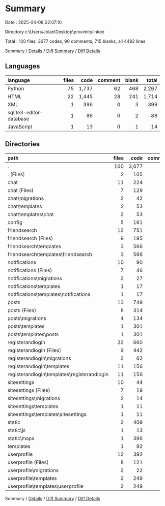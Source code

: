 # Summary

Date : 2025-04-08 22:07:10

Directory c:\\Users\\Jolan\\Desktop\\proximitylinked

Total : 100 files,  3677 codes, 90 comments, 715 blanks, all 4482 lines

Summary / [Details](details.md) / [Diff Summary](diff.md) / [Diff Details](diff-details.md)

## Languages
| language | files | code | comment | blank | total |
| :--- | ---: | ---: | ---: | ---: | ---: |
| Python | 75 | 1,737 | 62 | 468 | 2,267 |
| HTML | 22 | 1,445 | 28 | 241 | 1,714 |
| XML | 1 | 396 | 0 | 3 | 399 |
| sqlite3-editor-database | 1 | 86 | 0 | 2 | 88 |
| JavaScript | 1 | 13 | 0 | 1 | 14 |

## Directories
| path | files | code | comment | blank | total |
| :--- | ---: | ---: | ---: | ---: | ---: |
| . | 100 | 3,677 | 90 | 715 | 4,482 |
| . (Files) | 2 | 105 | 1 | 9 | 115 |
| chat | 11 | 224 | 6 | 65 | 295 |
| chat (Files) | 7 | 129 | 5 | 42 | 176 |
| chat\\migrations | 2 | 42 | 1 | 8 | 51 |
| chat\\templates | 2 | 53 | 0 | 15 | 68 |
| chat\\templates\\chat | 2 | 53 | 0 | 15 | 68 |
| config | 5 | 161 | 17 | 74 | 252 |
| friendsearch | 12 | 751 | 27 | 142 | 920 |
| friendsearch (Files) | 9 | 185 | 13 | 63 | 261 |
| friendsearch\\templates | 3 | 566 | 14 | 79 | 659 |
| friendsearch\\templates\\friendsearch | 3 | 566 | 14 | 79 | 659 |
| notifications | 10 | 90 | 2 | 26 | 118 |
| notifications (Files) | 7 | 46 | 1 | 17 | 64 |
| notifications\\migrations | 2 | 27 | 1 | 8 | 36 |
| notifications\\templates | 1 | 17 | 0 | 1 | 18 |
| notifications\\templates\\notifications | 1 | 17 | 0 | 1 | 18 |
| posts | 13 | 749 | 17 | 103 | 869 |
| posts (Files) | 8 | 314 | 2 | 63 | 379 |
| posts\\migrations | 4 | 134 | 3 | 20 | 157 |
| posts\\templates | 1 | 301 | 12 | 20 | 333 |
| posts\\templates\\posts | 1 | 301 | 12 | 20 | 333 |
| registerandlogin | 22 | 660 | 8 | 149 | 817 |
| registerandlogin (Files) | 9 | 442 | 7 | 94 | 543 |
| registerandlogin\\migrations | 2 | 62 | 1 | 8 | 71 |
| registerandlogin\\templates | 11 | 156 | 0 | 47 | 203 |
| registerandlogin\\templates\\registerandlogin | 11 | 156 | 0 | 47 | 203 |
| sitesettings | 10 | 44 | 5 | 26 | 75 |
| sitesettings (Files) | 7 | 19 | 3 | 13 | 35 |
| sitesettings\\migrations | 2 | 14 | 1 | 8 | 23 |
| sitesettings\\templates | 1 | 11 | 1 | 5 | 17 |
| sitesettings\\templates\\sitesettings | 1 | 11 | 1 | 5 | 17 |
| static | 2 | 409 | 0 | 4 | 413 |
| static\\js | 1 | 13 | 0 | 1 | 14 |
| static\\maps | 1 | 396 | 0 | 3 | 399 |
| templates | 1 | 92 | 1 | 11 | 104 |
| userprofile | 12 | 392 | 6 | 106 | 504 |
| userprofile (Files) | 8 | 121 | 5 | 35 | 161 |
| userprofile\\migrations | 2 | 22 | 1 | 8 | 31 |
| userprofile\\templates | 2 | 249 | 0 | 63 | 312 |
| userprofile\\templates\\userprofile | 2 | 249 | 0 | 63 | 312 |

Summary / [Details](details.md) / [Diff Summary](diff.md) / [Diff Details](diff-details.md)